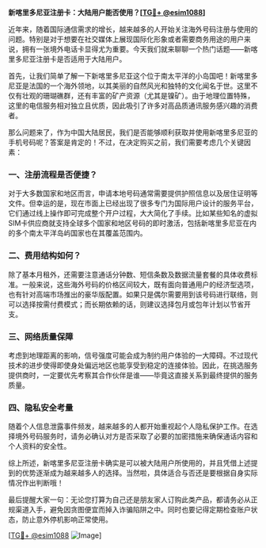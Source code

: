 **新喀里多尼亚注册卡：大陆用户能否使用？[[TG💪+ @esim1088](https://t.me/s/esim1088)]**

近年来，随着国际通信需求的增长，越来越多的人开始关注海外号码注册与使用的问题。特别是对于想要在社交媒体上展现国际化形象或者需要商务用途的用户来说，拥有一张境外电话卡显得尤为重要。今天我们就来聊聊一个热门话题——新喀里多尼亚注册卡是否适用于大陆用户。

首先，让我们简单了解一下新喀里多尼亚这个位于南太平洋的小岛国吧！新喀里多尼亚是法国的一个海外领地，以其美丽的自然风光和独特的文化闻名于世。这里不仅有壮观的珊瑚礁群，还有丰富的矿产资源（尤其是镍矿）。由于地理位置特殊，这里的电信服务相对独立且优质，因此吸引了许多对高品质通讯服务感兴趣的消费者。

那么问题来了，作为中国大陆居民，我们是否能够顺利获取并使用新喀里多尼亚的手机号码呢？答案是肯定的！不过，在决定购买之前，我们需要考虑几个关键因素：

### 一、注册流程是否便捷？
对于大多数国家和地区而言，申请本地号码通常需要提供护照信息以及居住证明等文件。但幸运的是，现在市面上已经出现了很多专门为国际用户设计的服务平台，它们通过线上操作即可完成整个开户过程，大大简化了手续。比如某些知名的虚拟SIM卡供应商就支持全球多个国家和地区号码的即时激活，包括新喀里多尼亚在内的多个南太平洋岛屿国家也在其覆盖范围内。

### 二、费用结构如何？
除了基本月租外，还需要注意通话分钟数、短信条数及数据流量套餐的具体收费标准。一般来说，这些海外号码的价格区间较大，既有面向普通用户的经济型选项，也有针对高端市场推出的豪华版配置。如果只是偶尔需要用到该号码进行联络，则可以选择按需付费模式；而长期依赖的话，则建议选择包月或包年计划以节省开支。

### 三、网络质量保障
考虑到地理距离的影响，信号强度可能会成为制约用户体验的一大障碍。不过现代技术的进步使得即使身处偏远地区也能享受到稳定的连接体验。因此，在挑选服务提供商时，一定要优先考察其合作伙伴是谁——毕竟这直接关系到最终提供的服务质量。

### 四、隐私安全考量
随着个人信息泄露事件频发，越来越多的人都开始重视起个人隐私保护工作。在选择境外号码服务时，请务必确认对方是否采取了必要的加密措施来确保通话内容和个人资料的安全性。

综上所述，新喀里多尼亚注册卡确实是可以被大陆用户所使用的，并且凭借上述提到的优势逐渐成为越来越多人的选择。当然啦，具体适合与否还是要根据自身实际情况作出判断哦！

最后提醒大家一句：无论您打算为自己还是朋友家人订购此类产品，都请务必从正规渠道入手，避免因贪图便宜而掉入诈骗陷阱之中。同时也要记得定期检查账户状态，防止意外停机影响正常使用。

[[TG💪+ @esim1088](https://t.me/s/esim1088) ![Image](https://i.postimg.cc/4NQfJmqS/Snipaste-2025-05-13-00-14-12.png)]